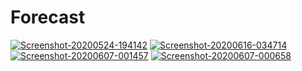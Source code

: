 # Forecast
<a href="https://ibb.co/ZBCSPs1"><img src="https://i.ibb.co/YcGXM9T/Screenshot-20200524-194142.png" alt="Screenshot-20200524-194142" border="0"></a>
<a href="https://ibb.co/zbmmNP7"><img src="https://i.ibb.co/J2ccCry/Screenshot-20200616-034714.png" alt="Screenshot-20200616-034714" border="0"></a>
<a href="https://ibb.co/KGrjSN4"><img src="https://i.ibb.co/yRQn7hv/Screenshot-20200607-001457.png" alt="Screenshot-20200607-001457" border="0"></a>
<a href="https://ibb.co/h7hF3N2"><img src="https://i.ibb.co/FxN4R18/Screenshot-20200607-000658.png" alt="Screenshot-20200607-000658" border="0"></a>
